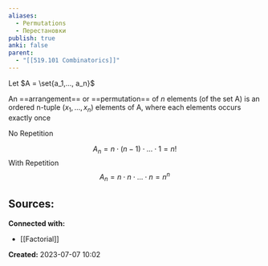 ```yaml
---
aliases:
  - Permutations
  - Перестановки
publish: true
anki: false
parent:
  - "[[519.101 Combinatorics]]"
---
```

Let $A = \set{a_1,..., a_n}$

An ==arrangement== or ==permutation== of $n$ elements (of the set A) is an ordered n-tuple $(x_1,..., x_n)$ elements of A, where each elements occurs exactly once

No Repetition

$$
A_n = n \cdot (n-1) \cdot ... \cdot 1 = n!
$$
With Repetition
$$
A_n = n \cdot n \cdot ... \cdot n = n^n
$$



**Sources:**
- 


**Connected with:**
- [[Factorial]]



**Created:** 2023-07-07 10:02